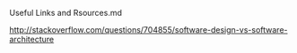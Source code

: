 Useful Links and Rsources.md

http://stackoverflow.com/questions/704855/software-design-vs-software-architecture

